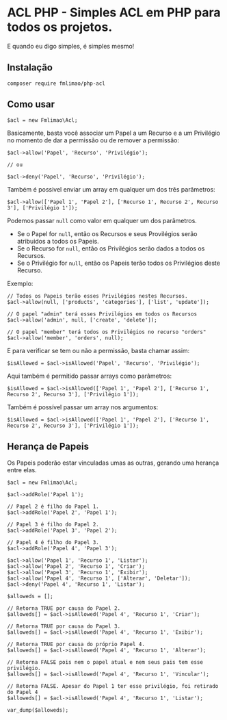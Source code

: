 # ACL PHP - Simples ACL em PHP para todos os projetos.


E quando eu digo simples, é simples mesmo!


## Instalação


    composer require fmlimao/php-acl


## Como usar


    $acl = new Fmlimao\Acl;


Basicamente, basta você associar um Papel a um Recurso e a um Privilégio no momento de dar a permissão ou
de remover a permissão:


    $acl->allow('Papel', 'Recurso', 'Privilégio');
    
    // ou
    
    $acl->deny('Papel', 'Recurso', 'Privilégio');

    
Também é possivel enviar um array em qualquer um dos três parâmetros:


    $acl->allow(['Papel 1', 'Papel 2'], ['Recurso 1', Recurso 2', Recurso 3'], ['Privilégio 1']);

    
Podemos passar `null` como valor em qualquer um dos parâmetros.


- Se o Papel for `null`, então os Recursos e seus Provilégios serão atribuidos a todos os Papeis.
- Se o Recurso for `null`, então os Privilégios serão dados a todos os Recursos.
- Se o Privilégio for `null`, então os Papeis terão todos os Privilégios deste Recurso.


Exemplo:


    // Todos os Papeis terão esses Privilégios nestes Recursos.
    $acl->allow(null, ['products', 'categories'], ['list', 'update']);

    // O papel "admin" terá esses Privilégios em todos os Recursos
    $acl->allow('admin', null, ['create', 'delete']);
    
    // O papel "member" terá todos os Privilégios no recurso "orders"
    $acl->allow('member', 'orders', null);


E para verificar se tem ou não a permissão, basta chamar assim:


    $isAllowed = $acl->isAllowed('Papel', 'Recurso', 'Privilégio');


Aqui também é permitido passar arrays como parâmetros: 


    $isAllowed = $acl->isAllowed(['Papel 1', 'Papel 2'], ['Recurso 1', Recurso 2', Recurso 3'], ['Privilégio 1']);


Também é possível passar um array nos argumentos:


    $isAllowed = $acl->isAllowed(['Papel 1', 'Papel 2'], ['Recurso 1', Recurso 2', Recurso 3'], ['Privilégio 1']);


## Herança de Papeis


Os Papeis poderão estar vinculadas umas as outras, gerando uma herança entre elas.


    $acl = new Fmlimao\Acl;
    
    $acl->addRole('Papel 1');
    
    // Papel 2 é filho do Papel 1.
    $acl->addRole('Papel 2', 'Papel 1');
    
    // Papel 3 é filho do Papel 2.
    $acl->addRole('Papel 3', 'Papel 2');
    
    // Papel 4 é filho do Papel 3.
    $acl->addRole('Papel 4', 'Papel 3');
    
    $acl->allow('Papel 1', 'Recurso 1', 'Listar');
    $acl->allow('Papel 2', 'Recurso 1', 'Criar');
    $acl->allow('Papel 3', 'Recurso 1', 'Exibir');
    $acl->allow('Papel 4', 'Recurso 1', ['Alterar', 'Deletar']);
    $acl->deny('Papel 4', 'Recurso 1', 'Listar');
    
    $alloweds = [];
    
    // Retorna TRUE por causa do Papel 2.
    $alloweds[] = $acl->isAllowed('Papel 4', 'Recurso 1', 'Criar');
    
    // Retorna TRUE por causa do Papel 3.
    $alloweds[] = $acl->isAllowed('Papel 4', 'Recurso 1', 'Exibir');
    
    // Retorna TRUE por causa do próprio Papel 4.
    $alloweds[] = $acl->isAllowed('Papel 4', 'Recurso 1', 'Alterar');
    
    // Retorna FALSE pois nem o papel atual e nem seus pais tem esse privilégio.
    $alloweds[] = $acl->isAllowed('Papel 4', 'Recurso 1', 'Vincular');
    
    // Retorna FALSE. Apesar do Papel 1 ter esse privilégio, foi retirado do Papel 4
    $alloweds[] = $acl->isAllowed('Papel 4', 'Recurso 1', 'Listar');
    
    var_dump($alloweds);

